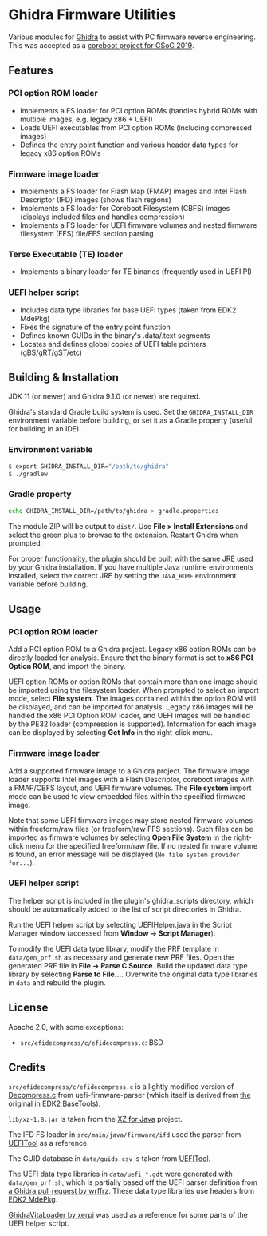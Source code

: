Ghidra Firmware Utilities
=========================

Various modules for [Ghidra][1] to assist with PC firmware reverse engineering.
This was accepted as a [coreboot project for GSoC 2019][2].

## Features
### PCI option ROM loader
 - Implements a FS loader for PCI option ROMs (handles hybrid ROMs with
   multiple images, e.g. legacy x86 + UEFI)
 - Loads UEFI executables from PCI option ROMs (including compressed images)
 - Defines the entry point function and various header data types for legacy
   x86 option ROMs

### Firmware image loader
 - Implements a FS loader for Flash Map (FMAP) images and Intel Flash
   Descriptor (IFD) images (shows flash regions)
 - Implements a FS loader for Coreboot Filesystem (CBFS) images (displays
   included files and handles compression)
 - Implements a FS loader for UEFI firmware volumes and nested firmware
   filesystem (FFS) file/FFS section parsing

### Terse Executable (TE) loader
 - Implements a binary loader for TE binaries (frequently used in UEFI PI)

### UEFI helper script
 - Includes data type libraries for base UEFI types (taken from EDK2 MdePkg)
 - Fixes the signature of the entry point function
 - Defines known GUIDs in the binary's .data/.text segments
 - Locates and defines global copies of UEFI table pointers (gBS/gRT/gST/etc)

## Building & Installation
JDK 11 (or newer) and Ghidra 9.1.0 (or newer) are required.

Ghidra's standard Gradle build system is used. Set the `GHIDRA_INSTALL_DIR`
environment variable before building, or set it as a Gradle property (useful
for building in an IDE):

### Environment variable
```bash
$ export GHIDRA_INSTALL_DIR="/path/to/ghidra"
$ ./gradlew
```

### Gradle property
```bash
echo GHIDRA_INSTALL_DIR=/path/to/ghidra > gradle.properties
```

The module ZIP will be output to `dist/`. Use **File > Install Extensions** and
select the green plus to browse to the extension. Restart Ghidra when prompted.

For proper functionality, the plugin should be built with the same JRE used
by your Ghidra installation. If you have multiple Java runtime environments
installed, select the correct JRE by setting the `JAVA_HOME` environment
variable before building.

## Usage
### PCI option ROM loader
Add a PCI option ROM to a Ghidra project. Legacy x86 option ROMs can be
directly loaded for analysis. Ensure that the binary format is set to
**x86 PCI Option ROM**, and import the binary.

UEFI option ROMs or option ROMs that contain more than one image should be
imported using the filesystem loader. When prompted to select an import mode,
select **File system**. The images contained within the option ROM will be
displayed, and can be imported for analysis. Legacy x86 images will be handled
the x86 PCI Option ROM loader, and UEFI images will be handled by the PE32
loader (compression is supported). Information for each image can be displayed
by selecting **Get Info** in the right-click menu.

### Firmware image loader
Add a supported firmware image to a Ghidra project. The firmware image loader
supports Intel images with a Flash Descriptor, coreboot images with a FMAP/CBFS
layout, and UEFI firmware volumes. The **File system** import mode can be used
to view embedded files within the specified firmware image.

Note that some UEFI firmware images may store nested firmware volumes within
freeform/raw files (or freeform/raw FFS sections). Such files can be imported
as firmware volumes by selecting **Open File System** in the right-click menu
for the specified freeform/raw file. If no nested firmware volume is found, an
error message will be displayed (`No file system provider for...`).

### UEFI helper script
The helper script is included in the plugin's ghidra_scripts directory, which
should be automatically added to the list of script directories in Ghidra.

Run the UEFI helper script by selecting UEFIHelper.java in the Script Manager
window (accessed from **Window -> Script Manager**).

To modify the UEFI data type library, modify the PRF template in
`data/gen_prf.sh` as necessary and generate new PRF files. Open the generated
PRF file in **File -> Parse C Source**. Build the updated data type library
by selecting **Parse to File...**. Overwrite the original data type libraries
in `data` and rebuild the plugin.

## License
Apache 2.0, with some exceptions:

 - `src/efidecompress/c/efidecompress.c`: BSD

## Credits
`src/efidecompress/c/efidecompress.c` is a lightly modified version of
[Decompress.c][4] from uefi-firmware-parser (which itself is derived from
[the original in EDK2 BaseTools][5]).

`lib/xz-1.8.jar` is taken from the [XZ for Java][6] project.

The IFD FS loader in `src/main/java/firmware/ifd` used the parser from
[UEFITool][7] as a reference.

The GUID database in `data/guids.csv` is taken from [UEFITool][8].

The UEFI data type libraries in `data/uefi_*.gdt` were generated with
`data/gen_prf.sh`, which is partially based off the UEFI parser definition
from [a Ghidra pull request by wrffrz][9]. These data type libraries use
headers from [EDK2 MdePkg][10].

[GhidraVitaLoader by xerpi][11] was used as a reference for some parts of the
UEFI helper script.

[1]: https://ghidra-sre.org/
[2]: https://summerofcode.withgoogle.com/projects/#6413737605464064
[3]: https://github.com/danse-macabre/ida-efitools
[4]: https://github.com/theopolis/uefi-firmware-parser/blob/21106baf019db9dcd046a3c01ee7b32212de45a5/uefi_firmware/compression/Tiano/Decompress.c
[5]: https://github.com/tianocore/edk2/blob/2e351cbe8e190271b3716284fc1076551d005472/BaseTools/Source/C/Common/Decompress.c
[6]: https://tukaani.org/xz/java.html
[7]: https://github.com/LongSoft/UEFITool
[8]: https://github.com/LongSoft/UEFITool/blob/f863caac9df1c5258e9bcc0441a695b6a3bbaf7c/common/guids.csv
[9]: https://github.com/NationalSecurityAgency/ghidra/pull/501#issuecomment-498374810
[10]: https://github.com/tianocore/edk2/tree/d21e5dbbbf11589113d39619b3e01eb1e8966819/MdePkg/Include
[11]: https://github.com/xerpi/GhidraVitaLoader
